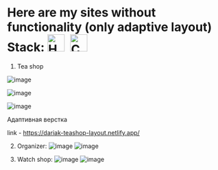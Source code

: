 <h1>Here are my sites without functionality (only adaptive layout) <br>
Stack: <img src="https://cdn.jsdelivr.net/gh/devicons/devicon@latest/icons/html5/html5-original-wordmark.svg" title="HTML5" alt="HTML" width="40" height="40"/>&nbsp;
    <img src="https://cdn.jsdelivr.net/gh/devicons/devicon@latest/icons/css3/css3-original-wordmark.svg" title="CSS3" alt="CSS" width="40" height="40"/>&nbsp;
</h1>


1) Tea shop

![image](https://github.com/user-attachments/assets/d74d3580-4941-4f9c-9d59-440464d71aff)

![image](https://github.com/user-attachments/assets/47340ec6-6d8d-488d-966e-000ba8ecf570)

![image](https://github.com/user-attachments/assets/a40f566b-a176-45bd-b934-d9fec121c7cb)



Адаптивная верстка

link - https://dariak-teashop-layout.netlify.app/


2) Organizer:
![image](https://github.com/user-attachments/assets/ab53b63d-0fd6-4c73-906c-c7381fa7985e)
![image](https://github.com/user-attachments/assets/de5ce3ec-5e14-4b07-9083-2b277a1c7103)


3) Watch shop:
![image](https://github.com/user-attachments/assets/510277bd-7de8-463b-9298-8acf8afd725f)
![image](https://github.com/user-attachments/assets/54239a3f-b8dd-4231-a4f9-27418289dcdb)




